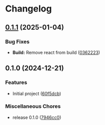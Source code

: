 # Changelog

## [0.1.1](https://github.com/Evanlab02/react-components/compare/v0.1.0...v0.1.1) (2025-01-04)


### Bug Fixes

* **Build:** Remove react from build ([0362223](https://github.com/Evanlab02/react-components/commit/036222360a2928b138d4e38a69f8ac4f3c25bfe6))

## 0.1.0 (2024-12-21)


### Features

* Initial project ([60f5dcb](https://github.com/Evanlab02/react-components/commit/60f5dcb63fe1a9aa527b693407fdef3f93a61cb6))


### Miscellaneous Chores

* release 0.1.0 ([7946cc0](https://github.com/Evanlab02/react-components/commit/7946cc0f70118d47f1ef717fe399c6d24f99ccd7))
